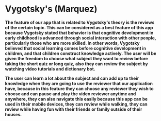 # Vygotsky's (Marquez)


**The feature of our app that is related to Vygotsky's theory is the reviews of the certain topic. This can be considered as a best feature of this app because Vygotsky stated that behavior is that cognitive development in early childhood is advanced through social interaction with other people, particularly those who are more skilled. In other words, Vygotsky believed that social learning comes before cognitive development in children, and that children construct knowledge actively.
 The user will be given the freedom to choose what subject they want to review before taking the short quiz or long quiz, also they can review the subject by watching video tutorials and dictionary bot.**


**The user can learn a lot about the subject and can add up to their knowledge when they are going to use the reviewer that our application have, because in this feature they can choose any reviewer they wish to choose and can pause and play the video reviewer anytime and anywhere, they can also navigate this easily because this app can be used in their mobile devices, they can review while walking, they can review while having fun with their friends or family outside of their houses.**
